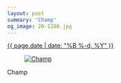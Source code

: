 ```yaml
---
layout: post
summary: 'Champ'
og_image: 20-1280.jpg
---
```


<div class="post">
 <time>
  <a href="/20">
   {{ page.date | date: "%B %-d, %Y" }}
  </a>
 </time>
 <a href="/20">
  <figure data-taken="8/24/2013">
   <img alt="Champ" sizes="(min-width: 700px) 50vw, calc(100vw - 2rem)" src="{{ site.assets_url }}/20-640.jpg" srcset="{{ site.assets_url }}/20-1280.jpg 1280w, {{ site.assets_url }}/20-960.jpg 960w, {{ site.assets_url }}/20-640.jpg 640w, {{ site.assets_url }}/20-320.jpg 320w"/>
  </figure>
 </a>
 <span>
  Champ
 </span>
</div>
